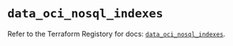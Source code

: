 # `data_oci_nosql_indexes`

Refer to the Terraform Registory for docs: [`data_oci_nosql_indexes`](https://registry.terraform.io/providers/oracle/oci/6.18.0/docs/data-sources/nosql_indexes).
